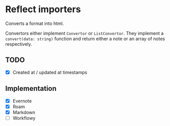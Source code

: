 # Reflect importers

Converts a format into html.

Convertors either implement `Convertor` or `ListConvertor`.
They implement a `convert(data: string)` function and return either a note or an array of notes respectively.

## TODO

- [x] Created at / updated at timestamps

## Implementation

- [x] Evernote
- [x] Roam
- [x] Markdown
- [ ] Workflowy
